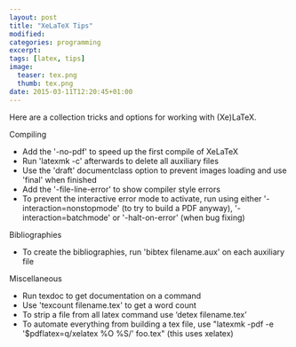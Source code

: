 ```yaml
---
layout: post
title: "XeLaTeX Tips"
modified:
categories: programming
excerpt:
tags: [latex, tips]
image:
  teaser: tex.png
  thumb: tex.png
date: 2015-03-11T12:20:45+01:00
---
```


Here are a collection tricks and options for working with (Xe)LaTeX.

Compiling

- Add the '-no-pdf' to speed up the first compile of XeLaTeX
- Run 'latexmk -c' afterwards to delete all auxiliary files
- Use the 'draft' documentclass option to prevent images loading and use 'final' when finished
- Add the '-file-line-error' to show compiler style errors
- To prevent the interactive error mode to activate, run using either '-interaction=nonstopmode' (to try to build a PDF anyway), '-interaction=batchmode' or '-halt-on-error' (when bug  fixing)

Bibliographies

- To create the bibliographies, run 'bibtex filename.aux' on each auxiliary file

Miscellaneous

- Run texdoc to get documentation on a command
- Use 'texcount filename.tex' to get a word count
- To strip a file from all latex command use ‘detex filename.tex’
- To automate everything from building a tex file, use "latexmk -pdf -e '$pdflatex=q/xelatex %O %S/' foo.tex" (this uses xelatex)
